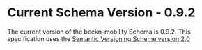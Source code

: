 # Current Schema Version - 0.9.2
The current version of the beckn-mobility Schema is 0.9.2. This specification uses the [Semantic Versioning Scheme version 2.0](https://semver.org/spec/v2.0.0.html)
